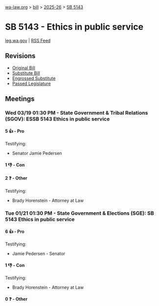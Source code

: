 [wa-law.org](/) > [bill](/bill/) > [2025-26](/bill/2025-26/) > [SB 5143](/bill/2025-26/sb/5143/)

# SB 5143 - Ethics in public service
[leg.wa.gov](https://app.leg.wa.gov/billsummary?BillNumber=5143&Year=2025&Initiative=false) | [RSS Feed](./rss.xml)

## Revisions
* [Original Bill](1/)
* [Substitute Bill](S/)
* [Engrossed Substitute](S.E/)
* [Passed Legislature](S.PL/)

## Meetings
### Wed 03/19 01:30 PM - State Government & Tribal Relations (SGOV): ESSB 5143 Ethics in public service
#### 5 👍 - Pro
Testifying:
* Senator Jamie Pedersen

#### 1 👎 - Con

#### 2 ❓ - Other
Testifying:
* Brady Horenstein - Attorney at Law

### Tue 01/21 01:30 PM - State Government & Elections (SGE): SB 5143 Ethics in public service
#### 6 👍 - Pro
Testifying:
* Jamie Pedersen - Senator

#### 1 👎 - Con
Testifying:
* Brady Horenstein - Attorney at Law

#### 0 ❓ - Other
